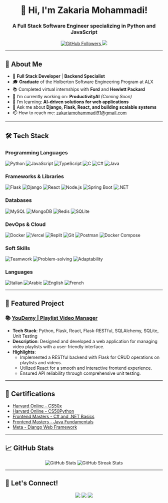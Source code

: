 <!-- Header with your name and title -->
<h1 align="center">👋 Hi, I'm Zakaria Mohammadi!</h1>
<h3 align="center">A Full Stack Software Engineer specializing in Python and JavaScript</h3>

<!-- Badges: Stats, Followers, and other details -->
<p align="center">
  <a href="https://github.com/Zakaria-code2001">
    <img src="https://img.shields.io/github/followers/Zakaria-code2001?label=Follow&style=social" alt="GitHub Followers" />
  </a>
  <a href="https://linkedin.com/in/zakaria-mohammadi">
    <img src="https://img.shields.io/badge/LinkedIn-Zakaria-blue?style=flat&logo=linkedin" />
  </a>
</p>

---

## 📝 About Me

- 🚀 **Full Stack Developer** | **Backend Specialist**
- 🎓 **Graduate** of the Holberton Software Engineering Program at ALX
- 📚 Completed virtual internships with **Ford** and **Hewlett Packard**
- 🔭 I’m currently working on: **ProductivityAI** *(Coming Soon)*
- 🌱 I’m learning: **AI-driven solutions for web applications**
- 💬 Ask me about **Django, Flask, React, and building scalable systems**
- 📫 How to reach me: [zakariamohammadi91@gmail.com](mailto:zakariamohammadi91@gmail.com)

---

## 🛠️ Tech Stack

### **Programming Languages**
![Python](https://img.shields.io/badge/Python-3776AB?style=flat&logo=python&logoColor=white)
![JavaScript](https://img.shields.io/badge/JavaScript-F7DF1E?style=flat&logo=javascript&logoColor=black)
![TypeScript](https://img.shields.io/badge/TypeScript-007ACC?style=flat&logo=typescript&logoColor=white)
![C](https://img.shields.io/badge/C-00599C?style=flat&logo=c&logoColor=white)
![C#](https://img.shields.io/badge/C%23-239120?style=flat&logo=c-sharp&logoColor=white)
![Java](https://img.shields.io/badge/Java-ED8B00?style=flat&logo=java&logoColor=white)

### **Frameworks & Libraries**
![Flask](https://img.shields.io/badge/Flask-000000?style=flat&logo=flask&logoColor=white)
![Django](https://img.shields.io/badge/Django-092E20?style=flat&logo=django&logoColor=white)
![React](https://img.shields.io/badge/React-20232A?style=flat&logo=react&logoColor=61DAFB)
![Node.js](https://img.shields.io/badge/Node.js-339933?style=flat&logo=node.js&logoColor=white)
![Spring Boot](https://img.shields.io/badge/Spring%20Boot-6DB33F?style=flat&logo=spring&logoColor=white)
![.NET](https://img.shields.io/badge/.NET-512BD4?style=flat&logo=.net&logoColor=white)

### **Databases**
![MySQL](https://img.shields.io/badge/MySQL-4479A1?style=flat&logo=mysql&logoColor=white)
![MongoDB](https://img.shields.io/badge/MongoDB-47A248?style=flat&logo=mongodb&logoColor=white)
![Redis](https://img.shields.io/badge/Redis-DC382D?style=flat&logo=redis&logoColor=white)
![SQLite](https://img.shields.io/badge/SQLite-003B57?style=flat&logo=sqlite&logoColor=white)

### **DevOps & Cloud**
![Docker](https://img.shields.io/badge/Docker-2496ED?style=flat&logo=docker&logoColor=white)
![Vercel](https://img.shields.io/badge/Vercel-000000?style=flat&logo=vercel&logoColor=white)
![Replit](https://img.shields.io/badge/Replit-667881?style=flat&logo=replit&logoColor=white)
![Git](https://img.shields.io/badge/Git-F05032?style=flat&logo=git&logoColor=white)
![Postman](https://img.shields.io/badge/Postman-FF6C37?style=flat&logo=postman&logoColor=white)
![Docker Compose](https://img.shields.io/badge/Docker%20Compose-2496ED?style=flat&logo=docker-compose&logoColor=white)

### **Soft Skills**
![Teamwork](https://img.shields.io/badge/Teamwork-4CAF50?style=flat&logo=teamviewer&logoColor=white)
![Problem-solving](https://img.shields.io/badge/Problem--solving-2196F3?style=flat&logo=digg&logoColor=white)
![Adaptability](https://img.shields.io/badge/Adaptability-FF9800?style=flat&logo=adobe&logoColor=white)

### **Languages**
![Italian](https://img.shields.io/badge/Italian-000000?style=flat&logo=google-translate&logoColor=white)
![Arabic](https://img.shields.io/badge/Arabic-008000?style=flat&logo=google-translate&logoColor=white)
![English](https://img.shields.io/badge/English-0000FF?style=flat&logo=google-translate&logoColor=white)
![French](https://img.shields.io/badge/French-FF0000?style=flat&logo=google-translate&logoColor=white)

---

## 🚀 Featured Project

### 📚 [YouDemy | Playlist Video Manager](https://github.com/Zakaria-code2001/YouDemy)
- **Tech Stack**: Python, Flask, React, Flask-RESTful, SQLAlchemy, SQLite, Unit Testing
- **Description**: Designed and developed a web application for managing video playlists with a user-friendly interface.
- **Highlights**:
  - Implemented a RESTful backend with Flask for CRUD operations on playlists and videos.
  - Utilized React for a smooth and interactive frontend experience.
  - Ensured API reliability through comprehensive unit testing.

---

## 🏅 Certifications

- [Harvard Online - CS50x](#)
- [Harvard Online - CS50Python](#)
- [Frontend Masters - C# and .NET Basics](#)
- [Frontend Masters - Java Fundamentals](#)
- [Meta - Django Web Framework](#)

---

## 📈 GitHub Stats  

<p align="center">
  <img src="https://github-readme-stats.vercel.app/api?username=Zakaria-code2001&show_icons=true&theme=tokyonight" alt="GitHub Stats" />
  <img src="https://github-readme-streak-stats.herokuapp.com/?user=Zakaria-code2001&theme=tokyonight" alt="GitHub Streak Stats" />
</p>

---

## 🌟 Let's Connect!

<p align="center">
  <a href="https://linkedin.com/in/zakaria-mohammadi"><img src="https://img.shields.io/badge/LinkedIn-Zakaria-blue?style=flat&logo=linkedin" /></a>
  <a href="https://twitter.com/your-twitter"><img src="https://img.shields.io/badge/Twitter-@Zakaria-lightblue?style=flat&logo=twitter" /></a>
  <a href="mailto:zakariamohammadi91@gmail.com"><img src="https://img.shields.io/badge/Email-Contact%20Me-red?style=flat&logo=gmail&logoColor=white" /></a>
</p>
